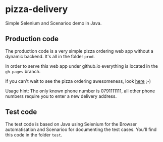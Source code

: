 # pizza-delivery

Simple Selenium and Scenarioo demo in Java.

## Production code

The production code is a very simple pizza ordering web app without a dynamic backend. It's all in the folder `prod`.

In order to serve this web app under github.io everything is located in the `gh-pages` branch.

If you can't wait to see the pizza ordering awesomeness, look [here](http://adiherzog.github.io/pizza-delivery/prod/index.html) ;-)

Usage hint: The only known phone number is 0791111111, all other phone numbers require you to enter a new delivery address.

## Test code

The test code is based on Java using Selenium for the Browser automatisation and Scenarioo for documenting the test cases. You'll find this code in the folder `test`.
